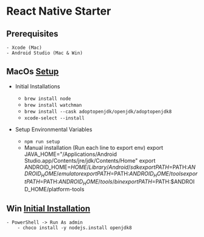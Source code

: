 # React Native Starter

## Prerequisites
    - Xcode (Mac)
    - Android Studio (Mac & Win)
     

## MacOs [Setup](https://reactnative.dev/docs/environment-setup)
- Initial Installations
    - `brew install node`
    - `brew install watchman`
    - `brew install --cask adoptopenjdk/openjdk/adoptopenjdk8`
    - `xcode-select --install`

- Setup Environmental Variables
    - `npm run setup`
    - Manual installation (Run each line to export env)
        export JAVA_HOME="/Applications/Android Studio.app/Contents/jre/jdk/Contents/Home"
        export ANDROID_HOME=$HOME/Library/Android/sdk
        export PATH=$PATH:$ANDROID_HOME/emulator
        export PATH=$PATH:$ANDROID_HOME/tools
        export PATH=$PATH:$ANDROID_HOME/tools/bin
        export PATH=$PATH:$ANDROID_HOME/platform-tools
    
    
## Win [Initial Installation](https://reactnative.dev/docs/environment-setup)
    - PowerShell -> Run As admin
        - choco install -y nodejs.install openjdk8



